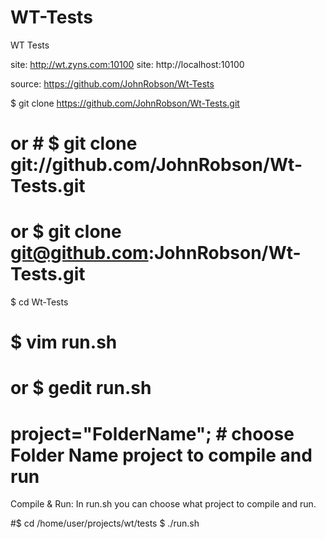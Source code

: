 WT-Tests
========

WT Tests

site: http://wt.zyns.com:10100
site: http://localhost:10100

source: https://github.com/JohnRobson/Wt-Tests

$ git clone https://github.com/JohnRobson/Wt-Tests.git
# or # $ git clone git://github.com/JohnRobson/Wt-Tests.git
# or $ git clone git@github.com:JohnRobson/Wt-Tests.git

$ cd Wt-Tests

# $ vim run.sh
# or $ gedit run.sh
# project="FolderName"; # choose Folder Name project to compile and run

Compile & Run:
In run.sh you can choose what project to compile and run.

#$ cd /home/user/projects/wt/tests
$ ./run.sh
